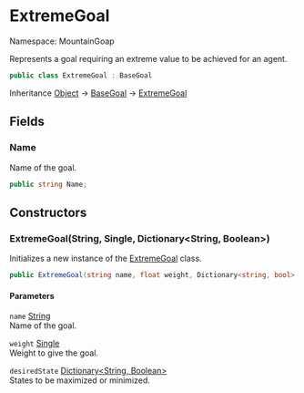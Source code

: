 # ExtremeGoal

Namespace: MountainGoap

Represents a goal requiring an extreme value to be achieved for an agent.

```csharp
public class ExtremeGoal : BaseGoal
```

Inheritance [Object](https://docs.microsoft.com/en-us/dotnet/api/system.object) → [BaseGoal](./mountaingoap.basegoal.md) → [ExtremeGoal](./mountaingoap.extremegoal.md)

## Fields

### **Name**

Name of the goal.

```csharp
public string Name;
```

## Constructors

### **ExtremeGoal(String, Single, Dictionary&lt;String, Boolean&gt;)**

Initializes a new instance of the [ExtremeGoal](./mountaingoap.extremegoal.md) class.

```csharp
public ExtremeGoal(string name, float weight, Dictionary<string, bool> desiredState)
```

#### Parameters

`name` [String](https://docs.microsoft.com/en-us/dotnet/api/system.string)<br>
Name of the goal.

`weight` [Single](https://docs.microsoft.com/en-us/dotnet/api/system.single)<br>
Weight to give the goal.

`desiredState` [Dictionary&lt;String, Boolean&gt;](https://docs.microsoft.com/en-us/dotnet/api/system.collections.generic.dictionary-2)<br>
States to be maximized or minimized.
